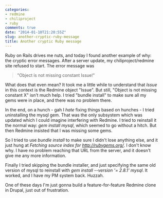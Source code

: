 ```yaml
---
categories:
- redmine
- chiliproject
- ruby
comments: true
date: "2014-01-10T21:20:55Z"
slug: another-cryptic-ruby-message
title: Another cryptic Ruby message
---
```

Ruby on Rails drives me nuts, and today I found another example of why: the cryptic error messages. After a server update, my chiliproject/redmine site refused to start. The error message was
> "Object is not missing constant Issue!"

What does that even mean? It took me a little while to understand that *Issue* in this context is the Redmine object "Issue". But still, "Object is not missing constant X" isn't much help. I tried "bundle install" to make sure all my gems were in place, and there was no problem there.

In the end, on a hunch - gah I *hate* fixing things based on hunches - I tried uninstalling the mysql gem. That was the only subsystem which was updated which I could imagine interfering with Redmine. I tried to reinstall it the normal way: *gem install mysql*, which seemed to go without a hitch. But then Redmine insisted that I was missing some gems.

So I tried to use *bundle install* to make sure I didn't lose anything else,  and it just hung at *Fetching source index for http://rubygems.org/*. I don't know why. I have no problem reaching that URL from the server, and it doesn't give me any more information.

Finally I tried skipping the bundle installer, and just specifying the same old version of mysql to reinstall with *gem install --version '= 2.8.1' mysql*. It worked, and I have my PM system back. Huzzah.

One of these days I'm just gonna build a feature-for-feature Redmine clone in Drupal, just out of frustration.
